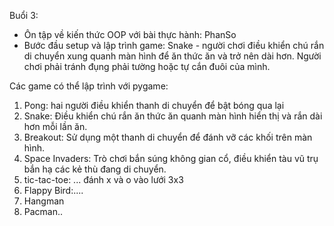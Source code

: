 Buổi 3: 
- Ôn tập về kiến thức OOP với bài thực hành: PhanSo
- Bước đầu setup và lập trình game: Snake - người chơi điều khiển chú rắn di chuyển xung quanh màn hình để ăn thức ăn và trở nên dài hơn. Người chơi phải tránh đụng phải tường hoặc tự cắn đuôi của mình.





Các game có thể lập trình với pygame: 
1. Pong: hai người điều khiển thanh di chuyển để bật bóng qua lại
2. Snake: Điều khiển chú rắn ăn thức ăn quanh màn hình hiển thị và rắn dài hơn mỗi lần ăn.
3. Breakout: Sử dụng một thanh di chuyển để đánh vỡ các khối trên màn hình.
4. Space Invaders: Trò chơi bắn súng không gian cổ, điều khiển tàu vũ trụ bắn hạ các kẻ thù đang di chuyển.
5. tic-tac-toe: ... đánh x và o vào lưới 3x3
6. Flappy Bird:....
7. Hangman
8. Pacman..